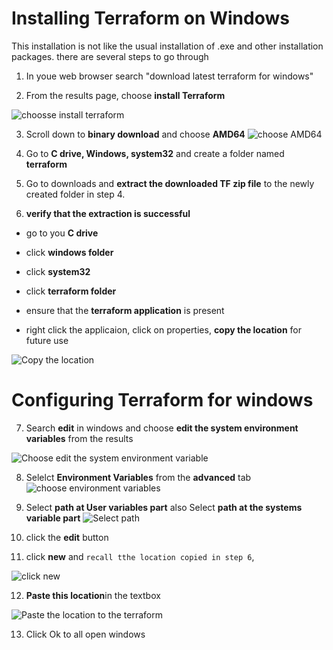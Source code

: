 # Installing Terraform on Windows

This installation is not like the usual installation of .exe and other installation packages. there are several steps to go through

1. In youe web browser search "download latest terraform for windows"

2. From the results page, choose **install Terraform**

![choosse install terraform](/AWS/terraform/assests/screenshots/terraform-installation_&_config/02_terraform_installation_search.JPG)

3. Scroll down to **binary download** and choose **AMD64**
![choose AMD64](/AWS/terraform/assests/screenshots/terraform-installation_&_config/03-choose_binary_download.JPG)


4. Go to **C drive, Windows, system32** and create a folder named **terraform**


5. Go to downloads and **extract the downloaded TF zip file** to the newly created folder in step 4.

6. **verify that the extraction is successful** 
- go to you **C drive**

- click **windows folder**
- click **system32**
- click **terraform folder** 
- ensure that the **terraform application** is present
- right click the applicaion, click on properties, **copy the location** for future use 

![Copy the location](/AWS/terraform/assests/screenshots/terraform-installation_&_config/06-terraform_properties.JPG)

# Configuring Terraform for windows

7. Search **edit** in windows and choose **edit the system environment variables** from the results

![Choose edit the system environment variable ](/AWS/terraform/assests/screenshots/terraform-installation_&_config/07-Search_edit_in_windows.jpg)

8. Selelct **Environment Variables** from the **advanced** tab
![choose environment variables](/AWS/terraform/assests/screenshots/terraform-installation_&_config/8-select_environment_variables.JPG)

9. Select **path at User variables part**  also  Select **path at the systems variable part** 
![Select path](/AWS/terraform/assests/screenshots/terraform-installation_&_config/09-Select_paths_and_click_edit.JPG)

10. click the **edit** button

11. click **new** and  ``recall tthe location copied in step 6``, 

![click new](/AWS/terraform/assests/screenshots/terraform-installation_&_config/11-click_new.JPG)

12. **Paste this location**in the textbox  

![Paste the location to the terraform](/AWS/terraform/assests/screenshots/terraform-installation_&_config/11-click_new.JPG)

13. Click Ok to all open windows


 

